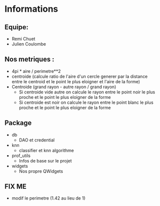 # Informations
## Equipe:
- Remi Chuet
- Julien Coulombe

## Nos metriques :
- 4pi * aire / perimetre**2
- centroide (calcule ratio de l'aire d'un cercle generer par la distance entre le centroid et le point le plus eloigner
    et l'aire de la forme)
- Centroide (grand rayon - autre rayon / grand rayon)
    - Si centroide vide autre on calcule le rayon entre le point noir le plus proche et le point le plus eloigner de la forme
    - Si centroide est noir on calcule le rayon entre le point blanc le plus proche et le point le plus eloigner de la forme

## Package
- db
    - DAO et credential
- knn
    - classifier et knn algorithme
- prof_utils
    - Infos de base sur le projet
- widgets
    - Nos propre QWidgets


## FIX ME

- modif le perimetre (1.42 au lieu de 1)

